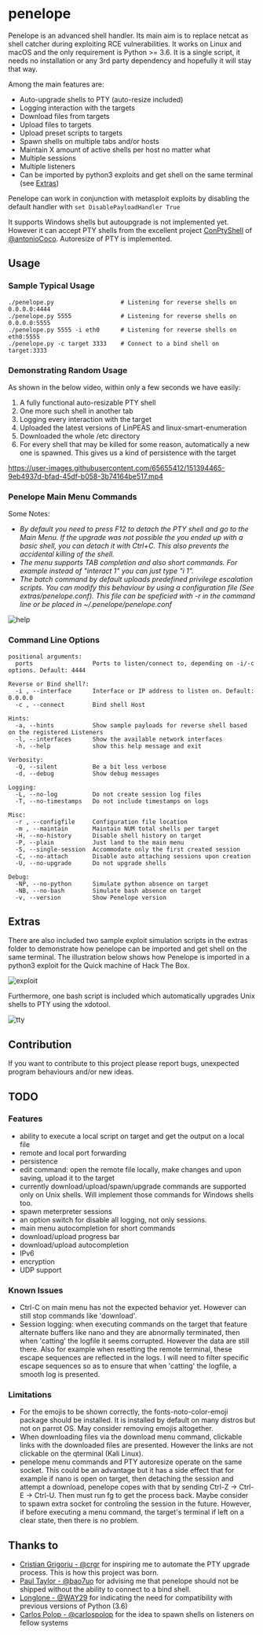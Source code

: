 # penelope

Penelope is an advanced shell handler. Its main aim is to replace netcat as shell catcher during exploiting RCE vulnerabilities.
It works on Linux and macOS and the only requirement is Python >= 3.6. It is a single script, it needs no installation or any 3rd party dependency and hopefully it will stay that way.

Among the main features are:
- Auto-upgrade shells to PTY (auto-resize included)
- Logging interaction with the targets
- Download files from targets
- Upload files to targets
- Upload preset scripts to targets
- Spawn shells on multiple tabs and/or hosts
- Maintain X amount of active shells per host no matter what
- Multiple sessions
- Multiple listeners
- Can be imported by python3 exploits and get shell on the same terminal (see [Extras](#Extras))

Penelope can work in conjunction with metasploit exploits by disabling the default handler with `set DisablePayloadHandler True`

It supports Windows shells but autoupgrade is not implemented yet. However it can accept PTY shells from the excellent project [ConPtyShell](https://github.com/antonioCoco/ConPtyShell) of [@antonioCoco](https://github.com/antonioCoco). Autoresize of PTY is implemented.

## Usage
### Sample Typical Usage
```
./penelope.py                   # Listening for reverse shells on 0.0.0.0:4444
./penelope.py 5555              # Listening for reverse shells on 0.0.0.0:5555
./penelope.py 5555 -i eth0      # Listening for reverse shells on eth0:5555
./penelope.py -c target 3333    # Connect to a bind shell on target:3333
```

### Demonstrating Random Usage

As shown in the below video, within only a few seconds we have easily:
1. A fully functional auto-resizable PTY shell
2. One more such shell in another tab
3. Logging every interaction with the target
4. Uploaded the latest versions of LinPEAS and linux-smart-enumeration
5. Downloaded the whole /etc directory
6. For every shell that may be killed for some reason, automatically a new one is spawned. This gives us a kind of persistence with the target

https://user-images.githubusercontent.com/65655412/151394465-9eb4937d-bfad-45df-b058-3b74164be517.mp4

### Penelope Main Menu Commands
Some Notes:
- *By default you need to press F12 to detach the PTY shell and go to the Main Menu. If the upgrade was not possible the you ended up with a basic shell, you can detach it with Ctrl+C. This also prevents the accidental killing of the shell.*
- *The menu supports TAB completion and also short commands. For example instead of "interact 1" you can just type "i 1".*
- *The batch command by default uploads predefined privilege escalation scripts. You can modify this behaviour by using a configuration file (See extras/penelope.conf). This file can be speficied with -r in the command line or be placed in ~/.penelope/penelope.conf*

![help](https://user-images.githubusercontent.com/65655412/150849045-110d4bf6-a86d-4b77-a290-075abeee62d4.png)

### Command Line Options
```
positional arguments:
  ports                 Ports to listen/connect to, depending on -i/-c options. Default: 4444

Reverse or Bind shell?:
  -i , --interface      Interface or IP address to listen on. Default: 0.0.0.0
  -c , --connect        Bind shell Host

Hints:
  -a, --hints           Show sample payloads for reverse shell based on the registered Listeners
  -l, --interfaces      Show the available network interfaces
  -h, --help            show this help message and exit

Verbosity:
  -Q, --silent          Be a bit less verbose
  -d, --debug           Show debug messages

Logging:
  -L, --no-log          Do not create session log files
  -T, --no-timestamps   Do not include timestamps on logs

Misc:
  -r , --configfile     Configuration file location
  -m , --maintain       Maintain NUM total shells per target
  -H, --no-history      Disable shell history on target
  -P, --plain           Just land to the main menu
  -S, --single-session  Accommodate only the first created session
  -C, --no-attach       Disable auto attaching sessions upon creation
  -U, --no-upgrade      Do not upgrade shells

Debug:
  -NP, --no-python      Simulate python absence on target
  -NB, --no-bash        Simulate bash absence on target
  -v, --version         Show Penelope version
```

## Extras
There are also included two sample exploit simulation scripts in the extras folder to demonstrate how penelope can be imported and get shell on the same terminal. The illustration below shows how Penelope is imported in a python3 exploit for the Quick machine of Hack The Box.

![exploit](https://user-images.githubusercontent.com/65655412/151350244-3d0b4e60-04a6-494b-8eab-2498cfb8b809.gif)

Furthermore, one bash script is included which automatically upgrades Unix shells to PTY using the xdotool.

![tty](https://user-images.githubusercontent.com/65655412/151353020-8585e352-2037-41f1-94d6-4fd7d1cb7943.gif)

## Contribution
If you want to contribute to this project please report bugs, unexpected program behaviours and/or new ideas.

## TODO

### Features
* ability to execute a local script on target and get the output on a local file
* remote and local port forwarding
* persistence
* edit command: open the remote file locally, make changes and upon saving, upload it to the target
* currently download/upload/spawn/upgrade commands are supported only on Unix shells. Will implement those commands for Windows shells too.
* spawn meterpreter sessions
* an option switch for disable all logging, not only sessions.
* main menu autocompletion for short commands
* download/upload progress bar
* download/upload autocompletion
* IPv6
* encryption
* UDP support

### Known Issues
* Ctrl-C on main menu has not the expected behavior yet. However can still stop commands like 'download'.
* Session logging: when executing commands on the target that feature alternate buffers like nano and they are abnormally terminated, then when 'catting' the logfile it seems corrupted. However the data are still there. Also for example when resetting the remote terminal, these escape sequences are reflected in the logs. I will need to filter specific escape sequences so as to ensure that when 'catting' the logfile, a smooth log is presented.

### Limitations
* For the emojis to be shown correctly, the fonts-noto-color-emoji package should be installed. It is installed by default on many distros but not on parrot OS. May consider removing emojis altogether.
* When downloading files via the download menu command, clickable links with the downloaded files are presented. However the links are not clickable on the qterminal (Kali Linux).
* penelope menu commands and PTY autoresize operate on the same socket. This could be an advantage but it has a side effect that for example if nano is open on target, then detaching the session and attempt a download, penelope copes with that by sending Ctrl-Z -> Ctrl-E -> Ctrl-U. Then must run fg to get the process back. Maybe consider to spawn extra socket for controling the session in the future. However, if before executing a menu command, the target's terminal if left on a clear state, then there is no problem.

## Thanks to
* [Cristian Grigoriu - @crgr](https://github.com/crgr) for inspiring me to automate the PTY upgrade process. This is how this project was born.
* [Paul Taylor - @bao7uo](https://github.com/bao7uo) for advising me that penelope should not be shipped without the ability to connect to a bind shell.
* [Longlone - @WAY29](https://github.com/WAY29) for indicating the need for compatibility with previous versions of Python (3.6)
* [Carlos Polop - @carlospolop](https://github.com/carlospolop) for the idea to spawn shells on listeners on fellow systems
